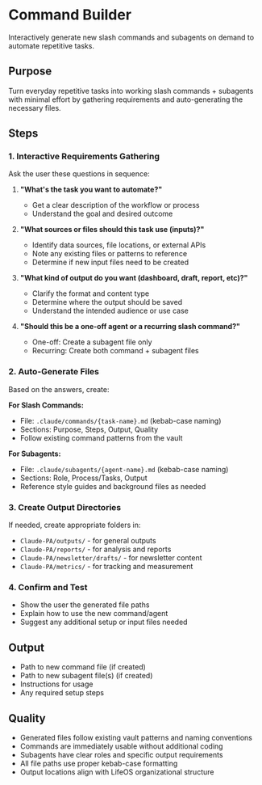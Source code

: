 # Command Builder

Interactively generate new slash commands and subagents on demand to automate repetitive tasks.

## Purpose
Turn everyday repetitive tasks into working slash commands + subagents with minimal effort by gathering requirements and auto-generating the necessary files.

## Steps

### 1. Interactive Requirements Gathering
Ask the user these questions in sequence:

1. **"What's the task you want to automate?"**
   - Get a clear description of the workflow or process
   - Understand the goal and desired outcome

2. **"What sources or files should this task use (inputs)?"**
   - Identify data sources, file locations, or external APIs
   - Note any existing files or patterns to reference
   - Determine if new input files need to be created

3. **"What kind of output do you want (dashboard, draft, report, etc)?"**
   - Clarify the format and content type
   - Determine where the output should be saved
   - Understand the intended audience or use case

4. **"Should this be a one-off agent or a recurring slash command?"**
   - One-off: Create a subagent file only
   - Recurring: Create both command + subagent files

### 2. Auto-Generate Files
Based on the answers, create:

**For Slash Commands:**
- File: `.claude/commands/{task-name}.md` (kebab-case naming)
- Sections: Purpose, Steps, Output, Quality
- Follow existing command patterns from the vault

**For Subagents:**
- File: `.claude/subagents/{agent-name}.md` (kebab-case naming)
- Sections: Role, Process/Tasks, Output
- Reference style guides and background files as needed

### 3. Create Output Directories
If needed, create appropriate folders in:
- `Claude-PA/outputs/` - for general outputs
- `Claude-PA/reports/` - for analysis and reports
- `Claude-PA/newsletter/drafts/` - for newsletter content
- `Claude-PA/metrics/` - for tracking and measurement

### 4. Confirm and Test
- Show the user the generated file paths
- Explain how to use the new command/agent
- Suggest any additional setup or input files needed

## Output
- Path to new command file (if created)
- Path to new subagent file(s) (if created)
- Instructions for usage
- Any required setup steps

## Quality
- Generated files follow existing vault patterns and naming conventions
- Commands are immediately usable without additional coding
- Subagents have clear roles and specific output requirements
- All file paths use proper kebab-case formatting
- Output locations align with LifeOS organizational structure